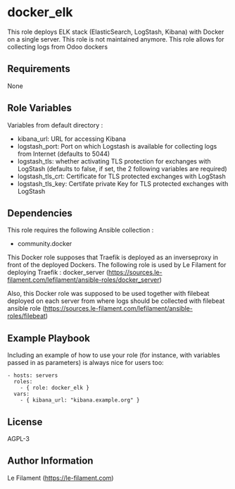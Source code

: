 docker_elk
==========

This role deploys ELK stack (ElasticSearch, LogStash, Kibana) with Docker on a single server. This role is not maintained anymore.
This role allows for collecting logs from Odoo dockers

Requirements
------------

None

Role Variables
--------------

Variables from default directory :
* kibana_url: URL for accessing Kibana
* logstash_port: Port on which Logstash is available for collecting logs from Internet (defaults to 5044)
* logstash_tls: whether activating TLS protection for exchanges with LogStash (defaults to false, if set, the 2 following variables are required)
* logstash_tls_crt: Certificate for TLS protected exchanges with LogStash
* logstash_tls_key: Certifate private Key for TLS protected exchanges with LogStash


Dependencies
------------

This role requires the following Ansible collection :
* community.docker

This Docker role supposes that Traefik is deployed as an inverseproxy in front of the deployed Dockers.
The following role is used by Le Filament for deploying Traefik : docker_server (https://sources.le-filament.com/lefilament/ansible-roles/docker_server)

Also, this Docker role was supposed to be used together with filebeat deployed on each server from where logs should be collected with filebeat ansible role (https://sources.le-filament.com/lefilament/ansible-roles/filebeat)

Example Playbook
----------------

Including an example of how to use your role (for instance, with variables passed in as parameters) is always nice for users too:

    - hosts: servers
      roles:
        - { role: docker_elk }
      vars:
        - { kibana_url: "kibana.example.org" }

License
-------

AGPL-3

Author Information
------------------

Le Filament (https://le-filament.com)

